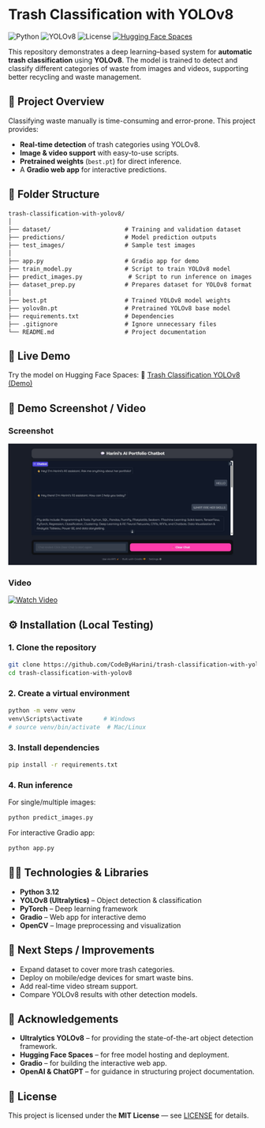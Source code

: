 # Trash Classification with YOLOv8

![Python](https://img.shields.io/badge/Python-3.12-blue)
![YOLOv8](https://img.shields.io/badge/YOLO-v8-orange)
![License](https://img.shields.io/badge/License-MIT-green)
[![Hugging Face Spaces](https://img.shields.io/badge/Demo-HuggingFace-yellow)](https://huggingface.co/spaces/CodeByHarini/garbage-classification-yolov8)

This repository demonstrates a deep learning–based system for **automatic trash classification** using **YOLOv8**. The model is trained to detect and classify different categories of waste from images and videos, supporting better recycling and waste management.


## 🚀 Project Overview

Classifying waste manually is time-consuming and error-prone. This project provides:

* **Real-time detection** of trash categories using YOLOv8.
* **Image & video support** with easy-to-use scripts.
* **Pretrained weights** (`best.pt`) for direct inference.
* A **Gradio web app** for interactive predictions.


## 📂 Folder Structure

```
trash-classification-with-yolov8/
│
├── dataset/                     # Training and validation dataset  
├── predictions/                 # Model prediction outputs  
├── test_images/                 # Sample test images  
│
├── app.py                       # Gradio app for demo  
├── train_model.py               # Script to train YOLOv8 model  
├── predict_images.py             # Script to run inference on images  
├── dataset_prep.py              # Prepares dataset for YOLOv8 format  
│
├── best.pt                      # Trained YOLOv8 model weights  
├── yolov8n.pt                   # Pretrained YOLOv8 base model  
├── requirements.txt             # Dependencies  
├── .gitignore                   # Ignore unnecessary files  
└── README.md                    # Project documentation  
```


## 🎥 Live Demo

Try the model on Hugging Face Spaces:
🔗 [Trash Classification YOLOv8 (Demo)](https://huggingface.co/spaces/CodeByHarini/garbage-classification-yolov8)

## 📸 Demo Screenshot / Video

### Screenshot

![Chatbot Screenshot](https://github.com/CodeByHarini/Harini-Portfolio-chatbot/blob/main/Sample%20Output.jpg)

### Video

[![Watch Video](assets/chatbot_demo_thumbnail.png)](https://github.com/CodeByHarini/Harini-Portfolio-chatbot/blob/main/Demo%20Video.mp4)




## ⚙️ Installation (Local Testing)

### 1. Clone the repository

```bash
git clone https://github.com/CodeByHarini/trash-classification-with-yolov8.git
cd trash-classification-with-yolov8
```

### 2. Create a virtual environment

```bash
python -m venv venv
venv\Scripts\activate      # Windows
# source venv/bin/activate  # Mac/Linux
```

### 3. Install dependencies

```bash
pip install -r requirements.txt
```

### 4. Run inference

For single/multiple images:

```bash
python predict_images.py
```

For interactive Gradio app:

```bash
python app.py
```


## 🧑‍💻 Technologies & Libraries

* **Python 3.12**
* **YOLOv8 (Ultralytics)** – Object detection & classification
* **PyTorch** – Deep learning framework
* **Gradio** – Web app for interactive demo
* **OpenCV** – Image preprocessing and visualization


## 🔮 Next Steps / Improvements

* Expand dataset to cover more trash categories.
* Deploy on mobile/edge devices for smart waste bins.
* Add real-time video stream support.
* Compare YOLOv8 results with other detection models.


## 🙏 Acknowledgements

* **Ultralytics YOLOv8** – for providing the state-of-the-art object detection framework.
* **Hugging Face Spaces** – for free model hosting and deployment.
* **Gradio** – for building the interactive web app.
* **OpenAI & ChatGPT** – for guidance in structuring project documentation.



## 📜 License

This project is licensed under the **MIT License** — see [LICENSE](LICENSE) for details.


